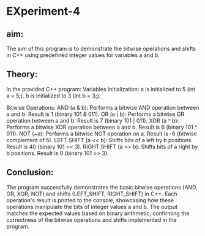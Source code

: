 # EXperiment-4
## aim:
The aim of this program is to demonstrate the bitwise operations and shifts in C++ using predefined integer values for variables a and b.

## Theory:
In the provided C++ program: Variables Initialization: a is initialized to 5 (int a = 5;). b is initialized to 3 (int b = 3;).

Bitwise Operations: AND (a & b): Performs a bitwise AND operation between a and b. Result is 1 (binary 101 & 011). OR (a | b): Performs a bitwise OR operation between a and b. Result is 7 (binary 101 | 011). XOR (a ^ b): Performs a bitwise XOR operation between a and b. Result is 6 (binary 101 ^ 011). NOT (~a): Performs a bitwise NOT operation on a. Result is -6 (bitwise complement of 5). LEFT SHIFT (a << b): Shifts bits of a left by b positions. Result is 40 (binary 101 << 3). RIGHT SHIFT (a >> b): Shifts bits of a right by b positions. Result is 0 (binary 101 >> 3).

## Conclusion:
The program successfully demonstrates the basic bitwise operations (AND, OR, XOR, NOT) and shifts (LEFT_SHIFT, RIGHT_SHIFT) in C++. Each operation's result is printed to the console, showcasing how these operations manipulate the bits of integer values a and b. The output matches the expected values based on binary arithmetic, confirming the correctness of the bitwise operations and shifts implemented in the program.

